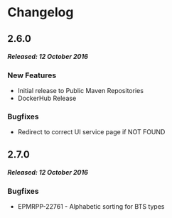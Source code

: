 # Changelog

## 2.6.0
##### Released: 12 October 2016

### New Features

* Initial release to Public Maven Repositories
* DockerHub Release 

### Bugfixes

* Redirect to correct UI service page if NOT FOUND



## 2.7.0
##### Released: 12 October 2016

### Bugfixes

* EPMRPP-22761 - Alphabetic sorting for BTS types  